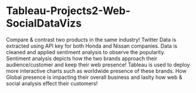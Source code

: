 # Tableau-Projects2-Web-SocialDataVizs
Compare & contrast two products in the same industry!
Twitter Data is extracted using API key for both Honda and Nissan companies.
Data is cleaned and applied sentiment analysis to observe the popularity.
Sentiment analysis depicts how the two brands approach their audience/customer and keep their web presence!
Tableau is used to deploy more interactive charts such as worldwide presence of these brands.
How Global presence is impacting their overall business and laslty how web & social analysis effect their customers!
